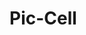 <!DOCTYPE html>
<html>
<head>
    <title>Pic-Cell Poster</title>
    <link rel="stylesheet" href="style.css">
</head>
<body>
    <div class="poster">
        <h1>Pic-Cell</h1>
    </div>
</body>
</html>
